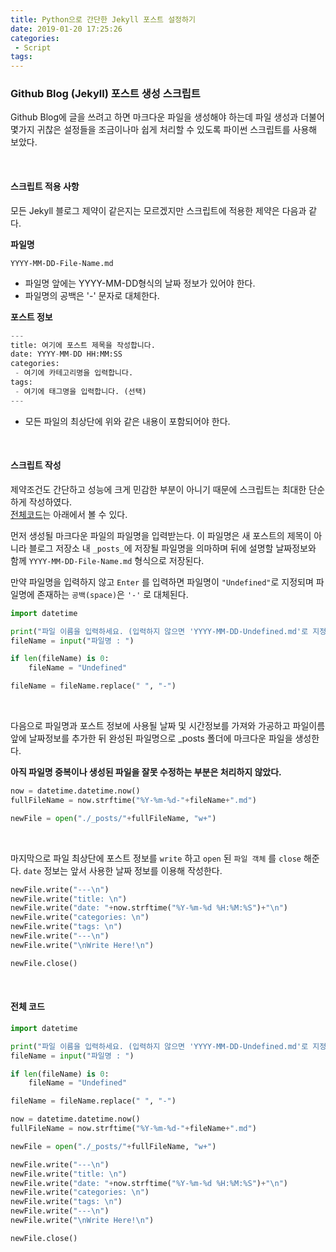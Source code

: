 ```yaml
---
title: Python으로 간단한 Jekyll 포스트 설정하기
date: 2019-01-20 17:25:26
categories: 
 - Script
tags: 
---
```


### Github Blog (Jekyll) 포스트 생성 스크립트

Github Blog에 글을 쓰려고 하면 마크다운 파일을 생성해야 하는데 파일 생성과 더불어 몇가지 귀찮은 설정들을 조금이나마 쉽게 처리할 수 있도록 파이썬 스크립트를 사용해 보았다.

<br/>

#### 스크립트 적용 사항

모든 Jekyll 블로그 제약이 같은지는 모르겠지만 스크립트에 적용한 제약은 다음과 같다.

**파일명**

`YYYY-MM-DD-File-Name.md`

- 파일명 앞에는 YYYY-MM-DD형식의 날짜 정보가 있어야 한다.
- 파일명의 공백은 '-' 문자로 대체한다.

**포스트 정보**

```python
---
title: 여기에 포스트 제목을 작성합니다.
date: YYYY-MM-DD HH:MM:SS
categories:
 - 여기에 카테고리명을 입력합니다.
tags:
 - 여기에 태그명을 입력합니다. (선택)
---
```

- 모든 파일의 최상단에 위와 같은 내용이 포함되어야 한다.

<br/>

#### 스크립트 작성

제약조건도 간단하고 성능에 크게 민감한 부분이 아니기 때문에 스크립트는 최대한 단순하게 작성하였다.<br>
[전체코드](#전체-코드)는 아래에서 볼 수 있다.



먼저 생성될 마크다운 파일의 파일명을 입력받는다. 이 파일명은 새 포스트의 제목이 아니라 블로그 저장소 내 `_posts_`에 저장될 파일명을 의마하며 뒤에 설명할 날짜정보와 함께 `YYYY-MM-DD-File-Name.md` 형식으로 저장된다.

만약 파일명을 입력하지 않고 `Enter` 를 입력하면 파일명이 `"Undefined"`로 지정되며 파일명에 존재하는 `공백(space)`은 `'-'` 로 대체된다.

```python
import datetime

print("파일 이름을 입력하세요. (입력하지 않으면 'YYYY-MM-DD-Undefined.md'로 지정됩니다.)")
fileName = input("파일명 : ")

if len(fileName) is 0:
    fileName = "Undefined"

fileName = fileName.replace(" ", "-")
```

<br>

다음으로 파일명과 포스트 정보에 사용될 날짜 및 시간정보를 가져와 가공하고 파일이름 앞에 날짜정보를 추가한 뒤 완성된 파일명으로 _posts 폴더에 마크다운 파일을 생성한다.

**아직 파일명 중복이나 생성된 파일을 잘못 수정하는 부분은 처리하지 않았다.**

```python
now = datetime.datetime.now()
fullFileName = now.strftime("%Y-%m-%d-"+fileName+".md")

newFile = open("./_posts/"+fullFileName, "w+")
```

<br>

마지막으로 파일 최상단에 포스트 정보를 `write` 하고 `open` 된 `파일 객체` 를 `close` 해준다. `date` 정보는 앞서 사용한 날짜 정보를 이용해 작성한다.

```python
newFile.write("---\n")
newFile.write("title: \n")
newFile.write("date: "+now.strftime("%Y-%m-%d %H:%M:%S")+"\n")
newFile.write("categories: \n")
newFile.write("tags: \n")
newFile.write("---\n")
newFile.write("\nWrite Here!\n")

newFile.close()
```

<br>

#### 전체 코드

```python
import datetime

print("파일 이름을 입력하세요. (입력하지 않으면 'YYYY-MM-DD-Undefined.md'로 지정됩니다.)")
fileName = input("파일명 : ")

if len(fileName) is 0:
    fileName = "Undefined"

fileName = fileName.replace(" ", "-")

now = datetime.datetime.now()
fullFileName = now.strftime("%Y-%m-%d-"+fileName+".md")

newFile = open("./_posts/"+fullFileName, "w+")

newFile.write("---\n")
newFile.write("title: \n")
newFile.write("date: "+now.strftime("%Y-%m-%d %H:%M:%S")+"\n")
newFile.write("categories: \n")
newFile.write("tags: \n")
newFile.write("---\n")
newFile.write("\nWrite Here!\n")

newFile.close()
```